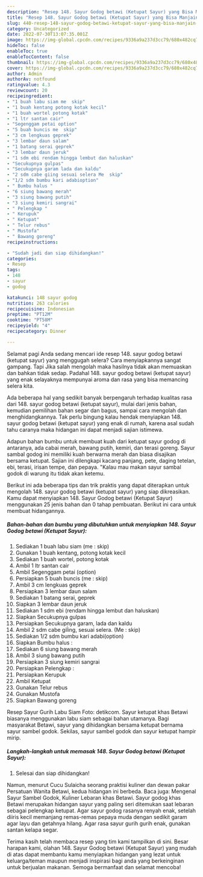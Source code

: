 ```yaml
---
description: "Resep 148. Sayur Godog betawi (Ketupat Sayur) yang Bisa Manjain Lidah, Buat Buka Puasa}"
title: "Resep 148. Sayur Godog betawi (Ketupat Sayur) yang Bisa Manjain Lidah, Buat Buka Puasa}"
slug: 440-resep-148-sayur-godog-betawi-ketupat-sayur-yang-bisa-manjain-lidah-buat-buka-puasa
category: Uncategorized
date: 2022-07-30T13:07:35.001Z
image: https://img-global.cpcdn.com/recipes/9336a9a237d3cc79/680x482cq70/148-sayur-godog-betawi-ketupat-sayur-foto-resep-utama.jpg
hideToc: false
enableToc: true
enableTocContent: false
thumbnail: https://img-global.cpcdn.com/recipes/9336a9a237d3cc79/680x482cq70/148-sayur-godog-betawi-ketupat-sayur-foto-resep-utama.jpg
cover: https://img-global.cpcdn.com/recipes/9336a9a237d3cc79/680x482cq70/148-sayur-godog-betawi-ketupat-sayur-foto-resep-utama.jpg
author: Admin
authorAv: notfound
ratingvalue: 4.3
reviewcount: 20
recipeingredient:
- "1 buah labu siam me  skip"
- "1 buah kentang potong kotak kecil"
- "1 buah wortel potong kotak"
- "1 ltr santan cair"
- "Segenggam petai option"
- "5 buah buncis me  skip"
- "3 cm lengkuas geprek"
- "3 lembar daun salam"
- "1 batang serai geprek"
- "3 lembar daun jeruk"
- "1 sdm ebi rendam hingga lembut dan haluskan"
- "Secukupnya gulpas"
- "Secukupnya garam lada dan kaldu"
- "2 sdm cabe giing sesuai selera Me  skip"
- "1/2 sdm bumbu kari adabioption"
- " Bumbu halus "
- "6 siung bawang merah"
- "3 siung bawang putih"
- "3 siung kemiri sangrai"
- " Pelengkap "
- " Kerupuk"
- " Ketupat"
- " Telur rebus"
- " Mustofa"
- " Bawang goreng"
recipeinstructions:

- "Sudah jadi dan siap dihidangkan!"
categories:
- Resep
tags:
- 148
- sayur
- godog

katakunci: 148 sayur godog 
nutrition: 263 calories
recipecuisine: Indonesian
preptime: "PT12M"
cooktime: "PT58M"
recipeyield: "4"
recipecategory: Dinner

---
```



Selamat pagi Anda sedang mencari ide resep 148. sayur godog betawi (ketupat sayur) yang menggugah selera? Cara menyiapkannya sangat gampang. Tapi Jika salah mengolah maka hasilnya tidak akan memuaskan dan bahkan tidak sedap. Padahal 148. sayur godog betawi (ketupat sayur) yang enak selayaknya mempunyai aroma dan rasa yang bisa memancing selera kita.


Ada beberapa hal yang sedikit banyak berpengaruh terhadap kualitas rasa dari 148. sayur godog betawi (ketupat sayur), mulai dari jenis bahan, kemudian pemilihan bahan segar dan bagus, sampai cara mengolah dan menghidangkannya. Tak perlu bingung kalau hendak menyiapkan 148. sayur godog betawi (ketupat sayur) yang enak di rumah, karena asal sudah tahu caranya maka hidangan ini dapat menjadi sajian istimewa.

Adapun bahan bumbu untuk membuat kuah dari ketupat sayur godog di antaranya, ada cabai merah, bawang putih, kemiri, dan terasi goreng. Sayur sambal godog ini memiliki kuah berwarna merah dan biasa disajikan bersama ketupat. Sajian ini dilengkapi kacang panjang, pete, daging tetelan, ebi, terasi, irisan tempe, dan pepaya. &#34;Kalau mau makan sayur sambal godok di warung itu tidak akan ketemu.


Berikut ini ada beberapa tips dan trik praktis yang dapat diterapkan untuk mengolah 148. sayur godog betawi (ketupat sayur) yang siap dikreasikan. Kamu dapat menyiapkan 148. Sayur Godog betawi (Ketupat Sayur) menggunakan 25 jenis bahan dan 0 tahap pembuatan. Berikut ini cara untuk membuat hidangannya.

<!--inarticleads1-->

##### Bahan-bahan dan bumbu yang dibutuhkan untuk menyiapkan 148. Sayur Godog betawi (Ketupat Sayur):

1. Sediakan 1 buah labu siam (me : skip)
1. Gunakan 1 buah kentang, potong kotak kecil
1. Sediakan 1 buah wortel, potong kotak
1. Ambil 1 ltr santan cair
1. Ambil Segenggam petai (option)
1. Persiapkan 5 buah buncis (me : skip)
1. Ambil 3 cm lengkuas geprek
1. Persiapkan 3 lembar daun salam
1. Sediakan 1 batang serai, geprek
1. Siapkan 3 lembar daun jeruk
1. Sediakan 1 sdm ebi (rendam hingga lembut dan haluskan)
1. Siapkan Secukupnya gulpas
1. Persiapkan Secukupnya garam, lada dan kaldu
1. Ambil 2 sdm cabe giĺing, sesuai selera. (Me : skip)
1. Sediakan 1/2 sdm bumbu kari adabi(option)
1. Siapkan  Bumbu halus :
1. Sediakan 6 siung bawang merah
1. Ambil 3 siung bawang putih
1. Persiapkan 3 siung kemiri sangrai
1. Persiapkan  Pelengkap :
1. Persiapkan  Kerupuk
1. Ambil  Ketupat
1. Gunakan  Telur rebus
1. Gunakan  Mustofa
1. Siapkan  Bawang goreng


Resep Sayur Gurih Labu Siam Foto: detikcom. Sayur ketupat khas Betawi biasanya menggunakan labu siam sebagai bahan utamanya. Bagi masyarakat Betawi, sayur yang dihidangkan bersama ketupat bernama sayur sambel godok. Sekilas, sayur sambel godok dan sayur ketupat hampir mirip. 

<!--inarticleads2-->

##### Langkah-langkah untuk memasak 148. Sayur Godog betawi (Ketupat Sayur):


1. Selesai dan siap dihidangkan!

Namun, menurut Cucu Sulaicha seorang praktisi kuliner dan dewan pakar Persatuan Wanita Betawi, kedua hidangan ini berbeda. Baca juga: Mengenal Sayur Sambel Godok, Kuliner Lebaran khas Betawi. Sayur godog khas Betawi merupakan hidangan sayur yang paling seri ditemukan saat lebaran sebagai pelengkap ketupat. Agar sayur godog rasanya renyah enak, setelah diiris kecil memanjang remas-remas pepaya muda dengan sedikit garam agar layu dan getahnya hilang. Agar rasa sayur gurih gurih enak, gunakan santan kelapa segar. 

Terima kasih telah membaca resep yang tim kami tampilkan di sini. Besar harapan kami, olahan 148. Sayur Godog betawi (Ketupat Sayur) yang mudah di atas dapat membantu kamu menyiapkan hidangan yang lezat untuk keluarga/teman maupun menjadi inspirasi bagi anda yang berkeinginan untuk berjualan makanan. Semoga bermanfaat dan selamat mencoba!

